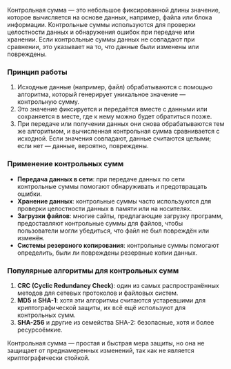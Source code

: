 Контрольная сумма — это небольшое фиксированной длины значение, которое вычисляется на основе данных, например, файла или блока информации. Контрольные суммы используются для проверки целостности данных и обнаружения ошибок при передаче или хранении. Если контрольные суммы данных не совпадают при сравнении, это указывает на то, что данные были изменены или повреждены.

### Принцип работы
1. Исходные данные (например, файл) обрабатываются с помощью алгоритма, который генерирует уникальное значение — контрольную сумму.
2. Это значение фиксируется и передаётся вместе с данными или сохраняется в месте, где к нему можно будет обратиться позже.
3. При передаче или получении данных они снова обрабатываются тем же алгоритмом, и вычисленная контрольная сумма сравнивается с исходной. Если значения совпадают, данные считаются целыми; если нет — данные, вероятно, повреждены.

### Применение контрольных сумм
- **Передача данных в сети**: при передаче данных по сети контрольные суммы помогают обнаруживать и предотвращать ошибки.
- **Хранение данных**: контрольные суммы часто используются для проверки целостности данных в памяти или на носителях.
- **Загрузки файлов**: многие сайты, предлагающие загрузку программ, предоставляют контрольные суммы для файлов, чтобы пользователи могли убедиться, что файл не был повреждён или изменён.
- **Системы резервного копирования**: контрольные суммы помогают определить, были ли повреждены резервные копии данных.

### Популярные алгоритмы для контрольных сумм
1. **CRC (Cyclic Redundancy Check)**: один из самых распространённых методов для сетевых протоколов и файловых систем.
2. **MD5** и **SHA-1**: хотя эти алгоритмы считаются устаревшими для криптографической защиты, их всё ещё используют для контрольных сумм.
3. **SHA-256** и другие из семейства SHA-2: безопасные, хотя и более ресурсоёмкие.

Контрольная сумма — простая и быстрая мера защиты, но она не защищает от преднамеренных изменений, так как не является криптографически стойкой.